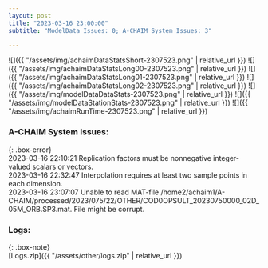 ```yaml
---
layout: post
title: "2023-03-16 23:00:00"
subtitle: "ModelData Issues: 0; A-CHAIM System Issues: 3"

---
```


![]({{ "/assets/img/achaimDataStatsShort-2307523.png" | relative_url }})
![]({{ "/assets/img/achaimDataStatsLong00-2307523.png" | relative_url }})
![]({{ "/assets/img/achaimDataStatsLong01-2307523.png" | relative_url }})
![]({{ "/assets/img/achaimDataStatsLong02-2307523.png" | relative_url }})
![]({{ "/assets/img/modelDataDataStats-2307523.png" | relative_url }})
![]({{ "/assets/img/modelDataStationStats-2307523.png" | relative_url }})
![]({{ "/assets/img/achaimRunTime-2307523.png" | relative_url }})


### A-CHAIM System Issues:  
  
{: .box-error}  
2023-03-16 22:10:21 Replication factors must be nonnegative integer-valued scalars or vectors.  
2023-03-16 22:32:47 Interpolation requires at least two sample points in each dimension.  
2023-03-16 23:07:07 Unable to read MAT-file /home2/achaim1/A-CHAIM/processed/2023/075/22/OTHER/COD0OPSULT_20230750000_02D_05M_ORB.SP3.mat. File might be corrupt.  

### Logs:  
  
{: .box-note}  
[Logs.zip]({{ "/assets/other/logs.zip" | relative_url }})  
